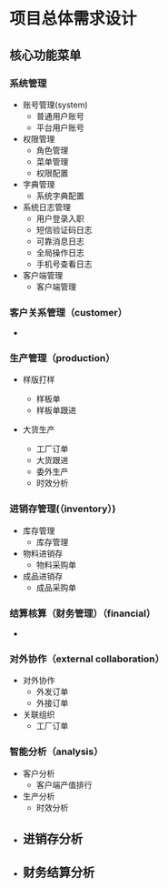 # 项目总体需求设计

## 核心功能菜单

### 系统管理
- 账号管理(system)
    - 普通用户账号
    - 平台用户账号
- 权限管理
    - 角色管理
    - 菜单管理
    - 权限配置
- 字典管理
    - 系统字典配置
- 系统日志管理
    - 用户登录入职
    - 短信验证码日志
    - 可靠消息日志
    - 全局操作日志
    - 手机号查看日志
- 客户端管理
    - 客户端管理

### 客户关系管理（customer）
- 

### 生产管理（production）
- 样版打样
    - 样板单
    - 样板单跟进

- 大货生产
    - 工厂订单
    - 大货跟进
    - 委外生产
    - 时效分析

### 进销存管理(（inventory）)
- 库存管理
    - 库存管理
- 物料进销存
    - 物料采购单
- 成品进销存
    - 成品采购单

### 结算核算（财务管理）（financial）
- 

### 对外协作（external collaboration）
- 对外协作
    - 外发订单
    - 外接订单
- 关联组织
    - 工厂订单

### 智能分析（analysis）
- 客户分析
    - 客户端产值排行
- 生产分析
    - 时效分析
- 进销存分析
    - 
- 财务结算分析
    - 
